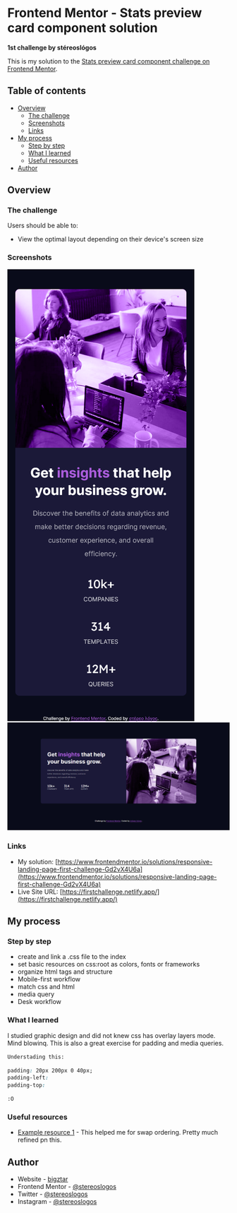 # Frontend Mentor - Stats preview card component solution
**1st challenge by stéreoslógos**

This is my solution to the [Stats preview card component challenge on Frontend Mentor](https://www.frontendmentor.io/challenges/stats-preview-card-component-8JqbgoU62).

## Table of contents

- [Overview](#overview)
  - [The challenge](#the-challenge)
  - [Screenshots](#screenshots)
  - [Links](#links)
- [My process](#my-process)
  - [Step by step](#step-by-step)
  - [What I learned](#what-i-learned)
  - [Useful resources](#useful-resources)
- [Author](#author)

## Overview

### The challenge

Users should be able to:

- View the optimal layout depending on their device's screen size

### Screenshots

![](./ss-mobile.png)
![](./ss-desk.png)

### Links
- My solution: [https://www.frontendmentor.io/solutions/responsive-landing-page-first-challenge-Gd2vX4U6a](https://www.frontendmentor.io/solutions/responsive-landing-page-first-challenge-Gd2vX4U6a)
- Live Site URL: [https://firstchallenge.netlify.app/](https://firstchallenge.netlify.app/)

## My process

### Step by step

- create and link a .css file to the index
- set basic resources on css:root as colors, fonts or frameworks
- organize html tags and structure
- Mobile-first workflow
- match css and html
- media query
- Desk workflow

### What I learned

I studied graphic design and did not knew css has overlay layers mode. Mind blowinq. This is also a great exercise for padding and media queries.

```html
Understading this:
```
```css
padding: 20px 200px 0 40px;
padding-left:
padding-top:
```
```html
:O
```

### Useful resources

- [Example resource 1](https://www.youtube.com/watch?v=2tlbKm8_4mg) - This helped me for swap ordering. Pretty much refined pn this.

## Author

- Website - [bigztar](https://bigztar.wordpress.com/)
- Frontend Mentor - [@stereoslogos](https://www.frontendmentor.io/profile/stereoslogos)
- Twitter - [@stereoslogos](https://www.twitter.com/stereoslogos)
- Instagram - [@stereoslogos](https://www.instagram.com/stereoslogos/)
